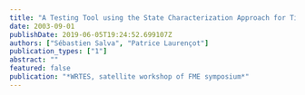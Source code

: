 ```yaml
---
title: "A Testing Tool using the State Characterization Approach for Timed Systems"
date: 2003-09-01
publishDate: 2019-06-05T19:24:52.699107Z
authors: ["Sébastien Salva", "Patrice Laurençot"]
publication_types: ["1"]
abstract: ""
featured: false
publication: "*WRTES, satellite workshop of FME symposium*"
---
```


